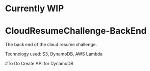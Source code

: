 # Currently WIP 

# CloudResumeChallenge-BackEnd
The back end of the cloud resume challenge.

Technology used: S3, DynamoDB, AWS Lambda

#To Do
Create API for DynamoDB 
